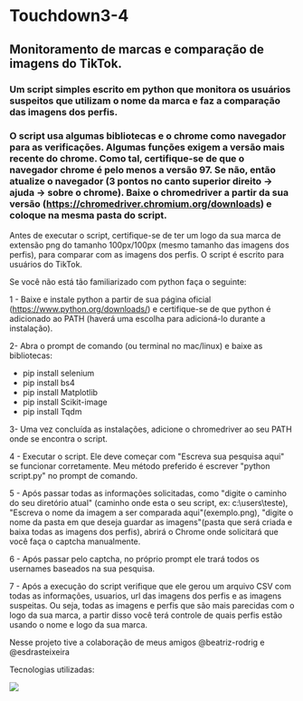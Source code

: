 # Touchdown3-4

## Monitoramento de marcas e comparação de imagens do TikTok.

  ### Um script simples escrito em python que monitora os usuários suspeitos que utilizam o nome da marca e faz a comparação das imagens dos perfis. 

### O script usa algumas bibliotecas e o chrome como navegador para as verificações. Algumas funções exigem a versão mais recente do chrome. Como tal, certifique-se de que o navegador chrome é pelo menos a versão 97. Se não, então atualize o navegador (3 pontos no canto superior direito -> ajuda -> sobre o chrome). Baixe o chromedriver a partir da sua versão (https://chromedriver.chromium.org/downloads) e coloque na mesma pasta do script.

Antes de executar o script, certifique-se de ter um logo da sua marca de extensão png do tamanho 100px/100px (mesmo tamanho das imagens dos perfis), para comparar com as imagens dos perfis. O script é escrito para usuários do TikTok.

Se você não está tão familiarizado com python faça o seguinte:

1 - Baixe e instale python a partir de sua página oficial (https://www.python.org/downloads/) e certifique-se de que python é adicionado ao PATH (haverá uma escolha para adicioná-lo durante a instalação).

2- Abra o prompt de comando (ou terminal no mac/linux) e baixe as bibliotecas:
- pip install selenium
- pip install bs4
- pip install Matplotlib
- pip install Scikit-image
- pip install Tqdm

3- Uma vez concluída as instalações, adicione o chromedriver ao seu PATH onde se encontra o script.

4 - Executar o script. Ele deve começar com "Escreva sua pesquisa aqui" se funcionar corretamente. Meu método preferido é escrever "python script.py" no prompt de comando.

5 - Após passar todas as informações solicitadas, como "digite o caminho do seu diretório atual" (caminho onde esta o seu script, ex: c:\users\teste), "Escreva o nome da imagem a ser comparada aqui"(exemplo.png), "digite o nome da pasta em que deseja guardar as imagens"(pasta que será criada e baixa todas as imagens dos perfis), abrirá o Chrome onde solicitará que você faça o captcha manualmente.

6 - Após passar pelo captcha, no próprio prompt ele trará todos os usernames baseados na sua pesquisa.

7 - Após a execução do script verifique que ele gerou um arquivo CSV com todas as informações, usuarios, url das imagens dos perfis e as imagens suspeitas. Ou seja, todas as imagens e perfis que são mais parecidas com o logo da sua marca, a partir disso você terá controle de quais perfis estão usando o nome e logo da sua marca.

Nesse projeto tive a colaboração de meus amigos @beatriz-rodrig e @esdrasteixeira

Tecnologias utilizadas:

<img src= "https://img.shields.io/badge/Python-FFD43B?style=for-the-badge&logo=python&logoColor=blue"/>

